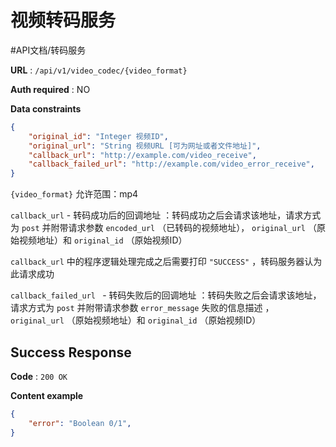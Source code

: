# 视频转码服务
#API文档/转码服务 

**URL** : `/api/v1/video_codec/{video_format}`

**Auth required** : NO

**Data constraints**

```json
{
    "original_id": "Integer 视频ID",
    "original_url": "String 视频URL [可为网址或者文件地址]",
    "callback_url": "http://example.com/video_receive",
    "callback_failed_url": "http://example.com/video_error_receive",
}
```

`{video_format}` 允许范围：mp4

 `callback_url` - 转码成功后的回调地址 ：转码成功之后会请求该地址，请求方式为 `post` 并附带请求参数 `encoded_url` （已转码的视频地址）， `original_url` （原始视频地址）和 `original_id` （原始视频ID）

 `callback_url` 中的程序逻辑处理完成之后需要打印 `"SUCCESS"` ，转码服务器认为此请求成功

 `callback_failed_url ` - 转码失败后的回调地址 ：转码失败之后会请求该地址，请求方式为 `post` 并附带请求参数 `error_message` 失败的信息描述 ，`original_url` （原始视频地址）和 `original_id` （原始视频ID）

## Success Response

**Code** : `200 OK`

**Content example**

```json
{
    "error": "Boolean 0/1",
}
```

